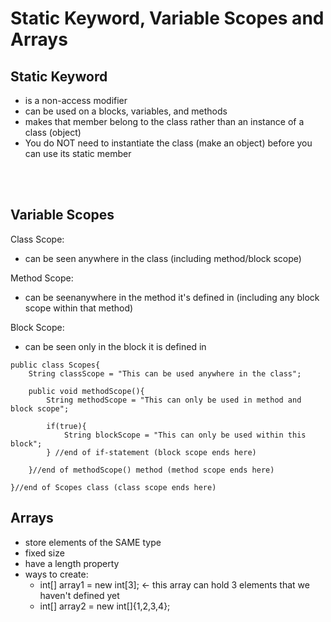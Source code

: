 # Static Keyword, Variable Scopes and Arrays

## Static Keyword
- is a non-access modifier
- can be used on a blocks, variables, and methods
- makes that member belong to the class rather than an instance of a class (object)
- You do NOT need to instantiate the class (make an object) before you can use its static member

<br><br>

## Variable Scopes
Class Scope:
- can be seen anywhere in the class (including method/block scope)

Method Scope:
- can be seenanywhere in the method it's defined in (including any block scope within that method)

Block Scope:
- can be seen only in the block it is defined in

```
public class Scopes{
    String classScope = "This can be used anywhere in the class";

    public void methodScope(){
        String methodScope = "This can only be used in method and block scope";

        if(true){
            String blockScope = "This can only be used within this block";
        } //end of if-statement (block scope ends here)

    }//end of methodScope() method (method scope ends here)

}//end of Scopes class (class scope ends here)
```

## Arrays
- store elements of the SAME type
- fixed size
- have a length property
- ways to create:
    * int[] array1 = new int[3]; <- this array can hold 3 elements that we haven't defined yet
    * int[] array2 = new int[]{1,2,3,4};